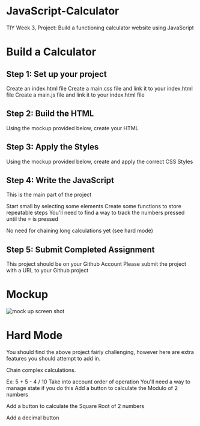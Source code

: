 # JavaScript-Calculator
TIY Week 3, Project: Build a functioning calculator website using JavaScript

# Build a Calculator

## Step 1: Set up your project
Create an index.html file
Create a main.css file and link it to your index.html file
Create a main.js file and link it to your index.html file

## Step 2: Build the HTML
Using the mockup provided below, create your HTML

## Step 3: Apply the Styles
Using the mockup provided below, create and apply the correct CSS Styles

## Step 4: Write the JavaScript
This is the main part of the project

Start small by selecting some elements
Create some functions to store repeatable steps
You'll need to find a way to track the numbers pressed until the = is pressed

No need for chaining long calculations yet (see hard mode)

## Step 5: Submit Completed Assignment
This project should be on your Github Account
Please submit the project with a URL to your Github project

# Mockup
![mock up screen shot](https://github.com/carlotapearl/JavaScript-Calculator/blob/master/calculatorMockup.png)

# Hard Mode
You should find the above project fairly challenging, however here are extra features you should attempt to add in.

Chain complex calculations.

Ex: 5 + 5 - 4 / 10
Take into account order of operation
You'll need a way to manage state if you do this
Add a button to calculate the Modulo of 2 numbers

Add a button to calculate the Square Root of 2 numbers

Add a decimal button
